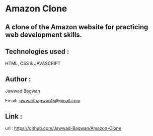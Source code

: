 # Amazon Clone
## A clone of the Amazon website for practicing web development skills.
## Technologies used :
  HTML, CSS & JAVASCRIPT
## Author :
  Jawwad Bagwan
  
  Email: jawwadbagwan15@gmail.com
## Link :
url : https://github.com/Jawwad-Bagwan/Amazon-Clone
